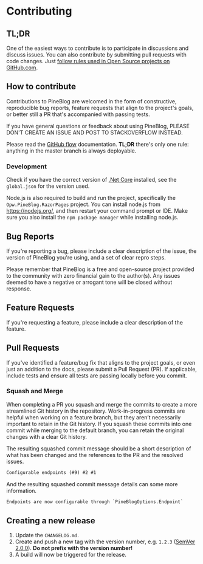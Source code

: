 # Contributing

## TL;DR
One of the easiest ways to contribute is to participate in discussions and discuss issues. You can also contribute by submitting pull requests with code changes. 
Just [follow rules used in Open Source projects on GitHub.com](https://guides.github.com/activities/contributing-to-open-source/).

## How to contribute
Contributions to PineBlog are welcomed in the form of constructive, reproducible bug reports, feature requests that align to the project's goals, 
or better still a PR that's accompanied with passing tests.

If you have general questions or feedback about using PineBlog, PLEASE DON'T CREATE AN ISSUE AND POST TO STACKOVERFLOW INSTEAD.

Please read the [GitHub flow](https://guides.github.com/introduction/flow/) documentation. **TL;DR** there's only one rule: anything in the master branch is always deployable.

### Development
Check if you have the correct version of [.Net Core](https://dotnet.microsoft.com/download/dotnet-core) installed, see the `global.json` for the version used.  

Node.js is also required to build and run the project, specifically the `Opw.PineBlog.RazorPages` project. You can install node.js from https://nodejs.org/, and then restart your command prompt or IDE. Make sure you also install the `npm package manager` while installing node.js.

## Bug Reports
If you're reporting a bug, please include a clear description of the issue, the version of PineBlog you're using, and a set of clear repro steps.

Please remember that PineBlog is a free and open-source project provided to the community with zero financial gain to the author(s). 
Any issues deemed to have a negative or arrogant tone will be closed without response.

## Feature Requests
If you're requesting a feature, please include a clear description of the feature.

## Pull Requests
If you've identified a feature/bug fix that aligns to the project goals, or even just an addition to the docs, please submit a Pull Request (PR). 
If applicable, include tests and ensure all tests are passing locally before you commit.

### Squash and Merge
When completing a PR you squash and merge the commits to create a more streamlined Git history in the repository. Work-in-progress commits are helpful when working on a feature branch, but they aren’t necessarily important to retain in the Git history. If you squash these commits into one commit while merging to the default branch, you can retain the original changes with a clear Git history.

The resulting squashed commit message should be a short description of what has been changed and the references to the PR and the resolved issues.
``` txt
Configurable endpoints (#9) #2 #1
```

And the resulting squashed commit message details can some more information.
``` txt
Endpoints are now configurable through `PineBlogOptions.Endpoint`
```

## Creating a new release

1. Update the `CHANGELOG.md`.
3. Create and push a new tag with the version number, e.g. `1.2.3` ([SemVer 2.0.0](https://semver.org/)). **Do not prefix with the version number!**
3. A build will now be triggered for the release.
